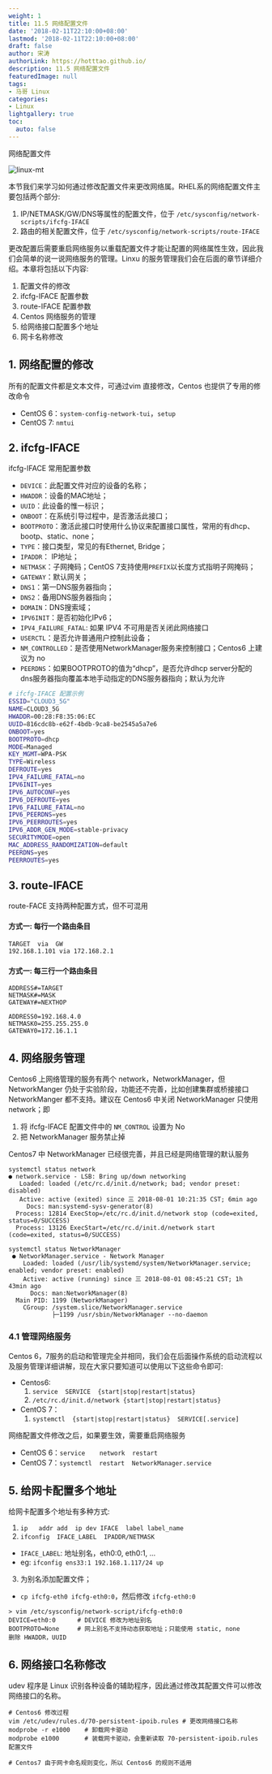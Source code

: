 ```yaml
---
weight: 1
title: 11.5 网络配置文件
date: '2018-02-11T22:10:00+08:00'
lastmod: '2018-02-11T22:10:00+08:00'
draft: false
author: 宋涛
authorLink: https://hotttao.github.io/
description: 11.5 网络配置文件
featuredImage: null
tags:
- 马哥 Linux
categories:
- Linux
lightgallery: true
toc:
  auto: false
---
```


网络配置文件

![linux-mt](/images/linux_mt/linux_mt.jpg)
<!-- more -->


本节我们来学习如何通过修改配置文件来更改网络属。RHEL系的网络配置文件主要包括两个部分:
1. IP/NETMASK/GW/DNS等属性的配置文件，位于 `/etc/sysconfig/network-scripts/ifcfg-IFACE`
2. 路由的相关配置文件，位于 `/etc/sysconfig/network-scripts/route-IFACE`

更改配置后需要重启网络服务以重载配置文件才能让配置的网络属性生效，因此我们会简单的说一说网络服务的管理。Linxu 的服务管理我们会在后面的章节详细介绍。本章将包括以下内容:
1. 配置文件的修改
1. ifcfg-IFACE 配置参数
2. route-IFACE 配置参数
3. Centos 网络服务的管理
4. 给网络接口配置多个地址
5. 网卡名称修改

## 1. 网络配置的修改
所有的配置文件都是文本文件，可通过vim 直接修改，Centos 也提供了专用的修改命令
- CentOS 6：`system-config-network-tui`，`setup`
- CentOS 7: `nmtui`

## 2. ifcfg-IFACE
ifcfg-IFACE 常用配置参数
- `DEVICE`：此配置文件对应的设备的名称；
- `HWADDR`：设备的MAC地址；
- `UUID`：此设备的惟一标识；
- `ONBOOT`：在系统引导过程中，是否激活此接口；
- `BOOTPROTO`：激活此接口时使用什么协议来配置接口属性，常用的有dhcp、bootp、static、none；
- `TYPE`：接口类型，常见的有Ethernet, Bridge；
- `IPADDR`： IP地址；
- `NETMASK`：子网掩码；CentOS 7支持使用`PREFIX`以长度方式指明子网掩码；
- `GATEWAY`：默认网关；
- `DNS1`：第一DNS服务器指向；
- `DNS2`：备用DNS服务器指向；
- `DOMAIN`：DNS搜索域；
- `IPV6INIT`：是否初始化IPv6；
- `IPV4_FAILURE_FATAL`: 如果 IPV4 不可用是否关闭此网络接口
- `USERCTL`：是否允许普通用户控制此设备；
- `NM_CONTROLLED`：是否使用NetworkManager服务来控制接口；Centos6 上建议为 no
- `PEERDNS`：如果BOOTPROTO的值为“dhcp”，是否允许dhcp server分配的dns服务器指向覆盖本地手动指定的DNS服务器指向；默认为允许

```bash
# ifcfg-IFACE 配置示例
ESSID="CLOUD3_5G"
NAME=CLOUD3_5G
HWADDR=00:28:F8:35:06:EC
UUID=816cdc8b-e62f-4bdb-9ca8-be2545a5a7e6
ONBOOT=yes
BOOTPROTO=dhcp
MODE=Managed
KEY_MGMT=WPA-PSK
TYPE=Wireless
DEFROUTE=yes
IPV4_FAILURE_FATAL=no
IPV6INIT=yes
IPV6_AUTOCONF=yes
IPV6_DEFROUTE=yes
IPV6_FAILURE_FATAL=no
IPV6_PEERDNS=yes
IPV6_PEERROUTES=yes
IPV6_ADDR_GEN_MODE=stable-privacy
SECURITYMODE=open
MAC_ADDRESS_RANDOMIZATION=default
PEERDNS=yes
PEERROUTES=yes
```

## 3. route-IFACE
route-FACE 支持两种配置方式，但不可混用
#### 方式一: 每行一个路由条目
```bash
TARGET  via  GW
192.168.1.101 via 172.168.2.1
```

#### 方式一: 每三行一个路由条目
```
ADDRESS#=TARGET
NETMASK#=MASK
GATEWAY#=NEXTHOP

ADDRESS0=192.168.4.0
NETMASK0=255.255.255.0
GATEWAY0=172.16.1.1
```

## 4. 网络服务管理
Centos6 上网络管理的服务有两个 network，NetworkManager，但 NetworkManger 仍处于实验阶段，功能还不完善，比如创建集群或桥接接口 NetworkManger 都不支持。建议在 Centos6 中关闭 NetworkManager 只使用 network；即
1. 将 ifcfg-IFACE 配置文件中的 `NM_CONTROL` 设置为 No
2. 把 NetworkManager 服务禁止掉

Centos7 中 NetworkManager 已经很完善，并且已经是网络管理的默认服务

```
systemctl status network
● network.service - LSB: Bring up/down networking
   Loaded: loaded (/etc/rc.d/init.d/network; bad; vendor preset: disabled)
   Active: active (exited) since 三 2018-08-01 10:21:35 CST; 6min ago
     Docs: man:systemd-sysv-generator(8)
  Process: 12814 ExecStop=/etc/rc.d/init.d/network stop (code=exited, status=0/SUCCESS)
  Process: 13126 ExecStart=/etc/rc.d/init.d/network start (code=exited, status=0/SUCCESS)

systemctl status NetworkManager
 ● NetworkManager.service - Network Manager
    Loaded: loaded (/usr/lib/systemd/system/NetworkManager.service; enabled; vendor preset: enabled)
    Active: active (running) since 三 2018-08-01 08:45:21 CST; 1h 43min ago
      Docs: man:NetworkManager(8)
  Main PID: 1199 (NetworkManager)
    CGroup: /system.slice/NetworkManager.service
            ├─1199 /usr/sbin/NetworkManager --no-daemon
```

###  4.1 管理网络服务
Centos 6，7服务的启动和管理完全并相同，我们会在后面操作系统的启动流程以及服务管理详细讲解，现在大家只要知道可以使用以下这些命令即可:
- Centos6:
  1. `service  SERVICE  {start|stop|restart|status}`  
  2. `/etc/rc.d/init.d/network {start|stop|restart|status}`
- CentOS 7：
  1. `systemctl  {start|stop|restart|status}  SERVICE[.service]`

网络配置文件修改之后，如果要生效，需要重启网络服务
- CentOS 6：`service    network  restart`
- CentOS 7：`systemctl  restart  NetworkManager.service`

## 5. 给网卡配置多个地址
给网卡配置多个地址有多种方式:
1. `ip   addr add  ip dev IFACE  label label_name`
2. `ifconfig  IFACE_LABEL  IPADDR/NETMASK`
  - `IFACE_LABEL`: 地址别名，eth0:0, eth0:1, ...
  - eg: `ifconfig ens33:1 192.168.1.117/24 up`
3. 为别名添加配置文件；
  - `cp ifcfg-eth0 ifcfg-eth0:0`，然后修改 `ifcfg-eth0:0`

```
> vim /etc/sysconfig/network-script/ifcfg-eth0:0
DEVICE=eth0:0      # DEVICE 修改为地址别名
BOOTPROTO=None     # 网上别名不支持动态获取地址；只能使用 static, none
删除 HWADDR，UUID
```

## 6. 网络接口名称修改
udev 程序是 Linux 识别各种设备的辅助程序，因此通过修改其配置文件可以修改网络接口的名称。
```
# Centos6 修改过程
vim /etc/udev/rules.d/70-persistent-ipoib.rules # 更改网络接口名称
modprobe -r e1000    # 卸载网卡驱动
modprobe e1000       # 装载网卡驱动，会重新读取 70-persistent-ipoib.rules 配置文件

# Centos7 由于网卡命名规则变化，所以 Centos6 的规则不适用
```
